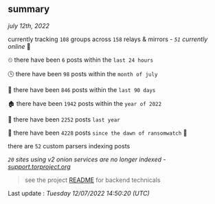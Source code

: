 
## summary
_july 12th, 2022_

currently tracking `108` groups across `158` relays & mirrors - _`51` currently online_ 📡

⏲ there have been `6` posts within the `last 24 hours`

🕓 there have been `98` posts within the `month of july`

📅 there have been `846` posts within the `last 90 days`

🏚 there have been `1942` posts within the `year of 2022`

🚀 there have been `2252` posts `last year`

🦕 there have been `4228` posts `since the dawn of ransomwatch` 🐣

there are `52` custom parsers indexing posts

_`20` sites using v2 onion services are no longer indexed - [support.torproject.org](https://support.torproject.org/onionservices/v2-deprecation/)_

> see the project [README](https://github.com/jmousqueton/ransomwatch#readme) for backend technicals



Last update : _Tuesday 12/07/2022 14:50:20 (UTC)_

